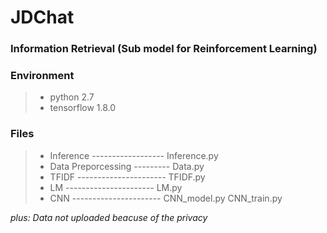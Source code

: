 # JDChat   
### Information Retrieval (Sub model for Reinforcement Learning)
### Environment
> - python 2.7  
> - tensorflow 1.8.0
### Files
  
> - Inference ------------------ Inference.py
> - Data Preporcessing --------- Data.py
> - TFIDF ---------------------- TFIDF.py
> - LM    ---------------------- LM.py
> - CNN   ---------------------- CNN_model.py CNN_train.py
  

*plus: Data not uploaded beacuse of the privacy*

